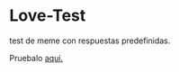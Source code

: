 # Love-Test
test de meme con respuestas predefinidas.

Pruebalo <a href="https://jancell13.github.io/Love-Test/" target="_blank" rel="noopener noreferrer">aqui.</a>
